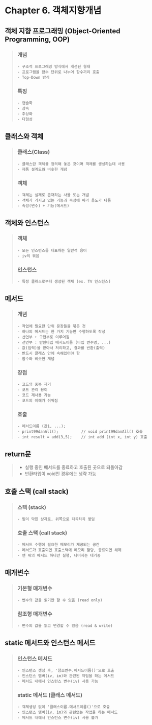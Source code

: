 # Chapter 6. 객체지향개념

## 객체 지향 프로그래밍 (Object-Oriented Programming, OOP)

> ### 개념
>     - 구조적 프로그래밍 방식에서 개선된 형태
>     - 프로그램을 함수 단위로 나누어 함수끼리 호출
>     - Top-Down 방식
>   
> ### 특징
>     - 캡슐화
>     - 상속
>     - 추상화
>     - 다형성


## 클래스와 객체

> ### 클래스(Class)
>     - 클래스란 객체를 정의해 놓은 것이며 객체를 생성하는데 사용
>     - 제품 설계도와 비슷한 개념
>     
> ### 객체
>     - 객체는 실제로 존재하는 사물 또는 개념
>     - 객체가 가지고 있는 기능과 속성에 따라 용도가 다름
>     - 속성(변수) + 기능(메서드)


## 객체와 인스턴스

> ### 객체
>     - 모든 인스턴스를 대표하는 일반적 용어
>     - iv의 묶음
>     
> ### 인스턴스
>     - 특정 클래스로부터 생성된 객체 (ex. TV 인스턴스)



## 메서드

> ### 개념
>     - 작업에 필요한 단위 문장들을 묶은 것
>     - 하나의 메서드는 한 가지 기능만 수행하도록 작성
>     - 선언부 + 구현부로 이루어짐
>     - 선언부 : 반환타입 메서드이름 (타입 변수명, ...)
>     - 값(입력)을 받아서 처리하고, 결과를 반환(출력)
>     - 반드시 클래스 안에 속해있어야 함
>     - 함수와 비슷한 개념
>     
> ### 장점
>     - 코드의 중복 제거
>     - 코드 관리 용이
>     - 코드 재사용 가능
>     - 코드의 이해가 쉬워짐
>     
> ### 호출
>     - 메서드이름 (값1, ...);
>     - print99danAll();          // void print99danAll() 호출
>     - int result = add(3,5);    // int add (int x, int y) 호출


## return문


>- 실행 중인 메서드를 종료하고 호출된 곳으로 되돌아감
>- 반환타입이 void인 경우에는 생략 가능

## 호출 스택 (call stack)

> ### 스택 (stack)
>     - 밑이 막힌 상자로, 위쪽으로 차곡차곡 쌓임
> ### 호출 스택 (call stack)
>     - 메서드 수행에 필요한 메모리가 제공되는 공간
>     - 메서드가 호출되면 호출스택에 메모리 할당, 종료되면 해제
>     - 맨 위의 메서드 하나만 실행, 나머지는 대기중


## 매개변수
> ### 기본형 매개변수
>     - 변수의 값을 읽기만 할 수 있음 (read only)
> 
> ### 참조형 매개변수
>     - 변수의 값을 읽고 변경할 수 있음 (read & write)


## static 메서드와 인스턴스 메서드
> ### 인스턴스 메서드
>     - 인스턴스 생성 후, '참조변수.메서드이름()'으로 호출
>     - 인스턴스 멤버(iv, im)와 관련된 작업을 하는 메서드
>     - 메서드 내에서 인스턴스 변수(iv) 사용 가능
> 
> ### static 메서드 (클래스 메서드)
>     - 객체생성 없이 '클래스이름.메서드이름()'으로 호출
>     - 인스턴스 멤버(iv, im)와 관련없는 작업을 하는 메서드
>     - 메서드 내에서 인스턴스 변수(iv) 사용 불가